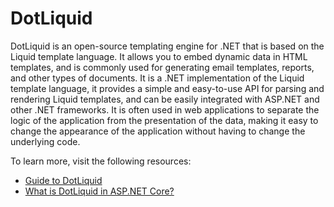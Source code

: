 # DotLiquid

DotLiquid is an open-source templating engine for .NET that is based on the Liquid template language. It allows you to embed dynamic data in HTML templates, and is commonly used for generating email templates, reports, and other types of documents. It is a .NET implementation of the Liquid template language, it provides a simple and easy-to-use API for parsing and rendering Liquid templates, and can be easily integrated with ASP.NET and other .NET frameworks. It is often used in web applications to separate the logic of the application from the presentation of the data, making it easy to change the appearance of the application without having to change the underlying code.

To learn more, visit the following resources:

- [Guide to DotLiquid](https://discoverdot.net/projects/dotliquid)
- [What is DotLiquid in ASP.NET Core?](https://grandnode.medium.com/dotliquid-in-asp-net-core-e-commerce-platform-how-to-handle-message-templates-a6865be3a612)